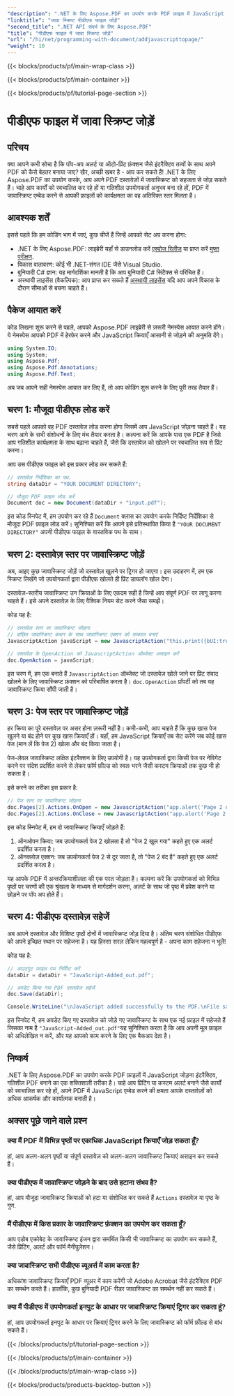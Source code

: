```yaml
---
"description": ".NET के लिए Aspose.PDF का उपयोग करके PDF फ़ाइल में JavaScript जोड़ना सीखें। दस्तावेज़ और पृष्ठ स्तरीय स्क्रिप्टिंग के लिए कोड ट्यूटोरियल के साथ चरण-दर-चरण मार्गदर्शिका।"
"linktitle": "जावा स्क्रिप्ट पीडीएफ फाइल जोड़ें"
"second_title": ".NET API संदर्भ के लिए Aspose.PDF"
"title": "पीडीएफ फाइल में जावा स्क्रिप्ट जोड़ें"
"url": "/hi/net/programming-with-document/addjavascripttopage/"
"weight": 10
---
```


{{< blocks/products/pf/main-wrap-class >}}

{{< blocks/products/pf/main-container >}}

{{< blocks/products/pf/tutorial-page-section >}}

# पीडीएफ फाइल में जावा स्क्रिप्ट जोड़ें

## परिचय

क्या आपने कभी सोचा है कि पॉप-अप अलर्ट या ऑटो-प्रिंट फ़ंक्शन जैसे इंटरैक्टिव तत्वों के साथ अपने PDF को कैसे बेहतर बनाया जाए? खैर, अच्छी खबर है - आप कर सकते हैं! .NET के लिए Aspose.PDF का उपयोग करके, आप अपने PDF दस्तावेज़ों में जावास्क्रिप्ट को सहजता से जोड़ सकते हैं। चाहे आप कार्यों को स्वचालित कर रहे हों या गतिशील उपयोगकर्ता अनुभव बना रहे हों, PDF में जावास्क्रिप्ट एम्बेड करने से आपकी फ़ाइलों को कार्यक्षमता का वह अतिरिक्त स्तर मिलता है।

## आवश्यक शर्तें

इससे पहले कि हम कोडिंग भाग में जाएं, कुछ चीजें हैं जिन्हें आपको सेट अप करना होगा:

- .NET के लिए Aspose.PDF: लाइब्रेरी यहाँ से डाउनलोड करें [एस्पोज रिलीज](https://releases.aspose.com/pdf/net/) या प्राप्त करें [मुफ्त परीक्षण](https://releases.aspose.com/).
- विकास वातावरण: कोई भी .NET-संगत IDE जैसे Visual Studio.
- बुनियादी C# ज्ञान: यह मार्गदर्शिका मानती है कि आप बुनियादी C# सिंटैक्स से परिचित हैं।
- अस्थायी लाइसेंस (वैकल्पिक): आप प्राप्त कर सकते हैं [अस्थायी लाइसेंस](https://purchase.aspose.com/temporary-license/) यदि आप अपने विकास के दौरान सीमाओं से बचना चाहते हैं।

## पैकेज आयात करें

कोड लिखना शुरू करने से पहले, आपको Aspose.PDF लाइब्रेरी से ज़रूरी नेमस्पेस आयात करने होंगे। ये नेमस्पेस आपको PDF में हेरफेर करने और JavaScript क्रियाएँ आसानी से जोड़ने की अनुमति देंगे।

```csharp
using System.IO;
using System;
using Aspose.Pdf;
using Aspose.Pdf.Annotations;
using Aspose.Pdf.Text;
```

अब जब आपने सही नेमस्पेस आयात कर लिए हैं, तो आप कोडिंग शुरू करने के लिए पूरी तरह तैयार हैं।

## चरण 1: मौजूदा पीडीएफ लोड करें

सबसे पहले आपको वह PDF दस्तावेज़ लोड करना होगा जिसमें आप JavaScript जोड़ना चाहते हैं। यह चरण आगे के सभी संशोधनों के लिए मंच तैयार करता है। कल्पना करें कि आपके पास एक PDF है जिसे आप गतिशील कार्यक्षमता के साथ बढ़ाना चाहते हैं, जैसे कि दस्तावेज़ को खोलने पर स्वचालित रूप से प्रिंट करना।

आप उस पीडीएफ फाइल को इस प्रकार लोड कर सकते हैं:

```csharp
// दस्तावेज़ निर्देशिका का पथ.
string dataDir = "YOUR DOCUMENT DIRECTORY";

// मौजूदा PDF फ़ाइल लोड करें
Document doc = new Document(dataDir + "input.pdf");
```

इस कोड स्निपेट में, हम उपयोग कर रहे हैं `Document` क्लास का उपयोग करके निर्दिष्ट निर्देशिका से मौजूदा PDF फ़ाइल लोड करें। सुनिश्चित करें कि आपने इसे प्रतिस्थापित किया है `"YOUR DOCUMENT DIRECTORY"` अपनी पीडीएफ फाइल के वास्तविक पथ के साथ।

## चरण 2: दस्तावेज़ स्तर पर जावास्क्रिप्ट जोड़ें

अब, आइए कुछ जावास्क्रिप्ट जोड़ें जो दस्तावेज़ खुलने पर ट्रिगर हो जाएगा। इस उदाहरण में, हम एक स्क्रिप्ट लिखेंगे जो उपयोगकर्ता द्वारा पीडीएफ खोलते ही प्रिंट डायलॉग खोल देगा।

दस्तावेज़-स्तरीय जावास्क्रिप्ट उन क्रियाओं के लिए एकदम सही है जिन्हें आप संपूर्ण PDF पर लागू करना चाहते हैं। इसे अपने दस्तावेज़ के लिए वैश्विक नियम सेट करने जैसा समझें।

कोड यह है:

```csharp
// दस्तावेज़ स्तर पर जावास्क्रिप्ट जोड़ना
// वांछित जावास्क्रिप्ट कथन के साथ जावास्क्रिप्ट एक्शन को तत्काल बनाएं
JavascriptAction javaScript = new JavascriptAction("this.print({bUI:true,bSilent:false,bShrinkToFit:true});");

// दस्तावेज़ के OpenAction को JavascriptAction ऑब्जेक्ट असाइन करें
doc.OpenAction = javaScript;
```

इस चरण में, हम एक बनाते हैं `JavascriptAction` ऑब्जेक्ट जो दस्तावेज़ खोले जाने पर प्रिंट संवाद खोलने के लिए जावास्क्रिप्ट फ़ंक्शन को परिभाषित करता है। `doc.OpenAction` प्रॉपर्टी को तब यह जावास्क्रिप्ट क्रिया सौंपी जाती है।

## चरण 3: पेज स्तर पर जावास्क्रिप्ट जोड़ें

हर क्रिया का पूरे दस्तावेज़ पर असर होना ज़रूरी नहीं है। कभी-कभी, आप चाहते हैं कि कुछ खास पेज खुलने या बंद होने पर कुछ खास क्रियाएँ हों। यहाँ, हम JavaScript क्रियाएँ तब सेट करेंगे जब कोई खास पेज (मान लें कि पेज 2) खोला और बंद किया जाता है।

पेज-लेवल जावास्क्रिप्ट लक्षित इंटरैक्शन के लिए उपयोगी है। यह उपयोगकर्ता द्वारा किसी पेज पर नेविगेट करने पर संदेश प्रदर्शित करने से लेकर फ़ॉर्म फ़ील्ड को स्वतः भरने जैसी कस्टम क्रियाओं तक कुछ भी हो सकता है।

इसे करने का तरीका इस प्रकार है:

```csharp
// पेज स्तर पर जावास्क्रिप्ट जोड़ना
doc.Pages[2].Actions.OnOpen = new JavascriptAction("app.alert('Page 2 opened')");
doc.Pages[2].Actions.OnClose = new JavascriptAction("app.alert('Page 2 closed')");
```

इस कोड स्निपेट में, हम दो जावास्क्रिप्ट क्रियाएँ जोड़ते हैं:
1. ऑनओपन क्रिया: जब उपयोगकर्ता पेज 2 खोलता है तो "पेज 2 खुल गया" कहते हुए एक अलर्ट प्रदर्शित करता है।
2. ऑनक्लोज़ एक्शन: जब उपयोगकर्ता पेज 2 से दूर जाता है, तो "पेज 2 बंद है" कहते हुए एक अलर्ट प्रदर्शित करता है।

यह आपके PDF में अन्तरक्रियाशीलता की एक परत जोड़ता है। कल्पना करें कि उपयोगकर्ता को विभिन्न पृष्ठों पर चरणों की एक श्रृंखला के माध्यम से मार्गदर्शन करना, अलर्ट के साथ जो पृष्ठ में प्रवेश करने या छोड़ने पर पॉप अप होते हैं।

## चरण 4: पीडीएफ दस्तावेज़ सहेजें

अब आपने दस्तावेज़ और विशिष्ट पृष्ठों दोनों में जावास्क्रिप्ट जोड़ दिया है। अंतिम चरण संशोधित पीडीएफ को अपने इच्छित स्थान पर सहेजना है। यह हिस्सा सरल लेकिन महत्वपूर्ण है - अपना काम सहेजना न भूलें!

कोड यह है:

```csharp
// आउटपुट फ़ाइल पथ निर्दिष्ट करें
dataDir = dataDir + "JavaScript-Added_out.pdf";

// अपडेट किया गया PDF दस्तावेज़ सहेजें
doc.Save(dataDir);

Console.WriteLine("\nJavaScript added successfully to the PDF.\nFile saved at " + dataDir);
```

इस स्निपेट में, हम अपडेट किए गए दस्तावेज़ को जोड़े गए जावास्क्रिप्ट के साथ एक नई फ़ाइल में सहेजते हैं जिसका नाम है `"JavaScript-Added_out.pdf"`यह सुनिश्चित करता है कि आप अपनी मूल फ़ाइल को अधिलेखित न करें, और यह आपको काम करने के लिए एक बैकअप देता है।

## निष्कर्ष

.NET के लिए Aspose.PDF का उपयोग करके PDF फ़ाइलों में JavaScript जोड़ना इंटरैक्टिव, गतिशील PDF बनाने का एक शक्तिशाली तरीका है। चाहे आप प्रिंटिंग या कस्टम अलर्ट बनाने जैसे कार्यों को स्वचालित कर रहे हों, अपने PDF में JavaScript एम्बेड करने की क्षमता आपके दस्तावेज़ों को अधिक आकर्षक और कार्यात्मक बनाती है।

## अक्सर पूछे जाने वाले प्रश्न

### क्या मैं PDF में विभिन्न पृष्ठों पर एकाधिक JavaScript क्रियाएँ जोड़ सकता हूँ?
हां, आप अलग-अलग पृष्ठों या संपूर्ण दस्तावेज़ को अलग-अलग जावास्क्रिप्ट क्रियाएं असाइन कर सकते हैं।

### क्या पीडीएफ में जावास्क्रिप्ट जोड़ने के बाद उसे हटाना संभव है?
हां, आप मौजूदा जावास्क्रिप्ट क्रियाओं को हटा या संशोधित कर सकते हैं `Actions` दस्तावेज़ या पृष्ठ के गुण.

### मैं पीडीएफ में किस प्रकार के जावास्क्रिप्ट फ़ंक्शन का उपयोग कर सकता हूँ?
आप एडोब एक्रोबेट के जावास्क्रिप्ट इंजन द्वारा समर्थित किसी भी जावास्क्रिप्ट का उपयोग कर सकते हैं, जैसे प्रिंटिंग, अलर्ट और फॉर्म मैनीपुलेशन।

### क्या जावास्क्रिप्ट सभी पीडीएफ व्यूअर्स में काम करता है?
अधिकांश जावास्क्रिप्ट क्रियाएँ PDF व्यूअर में काम करेंगी जो Adobe Acrobat जैसे इंटरैक्टिव PDF का समर्थन करते हैं। हालाँकि, कुछ बुनियादी PDF रीडर जावास्क्रिप्ट का समर्थन नहीं कर सकते हैं।

### क्या मैं पीडीएफ में उपयोगकर्ता इनपुट के आधार पर जावास्क्रिप्ट क्रियाएं ट्रिगर कर सकता हूं?
हां, आप उपयोगकर्ता इनपुट के आधार पर क्रियाएं ट्रिगर करने के लिए जावास्क्रिप्ट को फॉर्म फ़ील्ड से बांध सकते हैं।

{{< /blocks/products/pf/tutorial-page-section >}}

{{< /blocks/products/pf/main-container >}}

{{< /blocks/products/pf/main-wrap-class >}}

{{< blocks/products/products-backtop-button >}}
